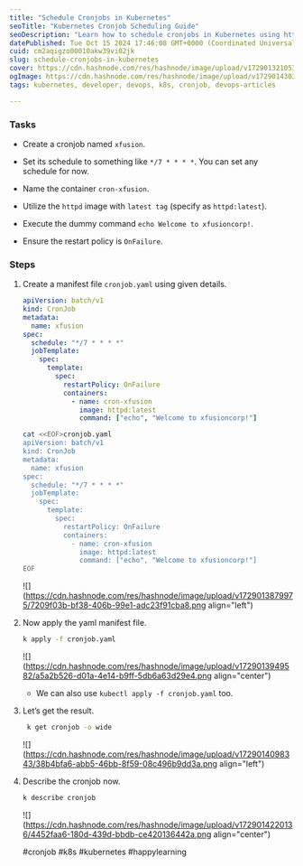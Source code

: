 ```yaml
---
title: "Schedule Cronjobs in Kubernetes"
seoTitle: "Kubernetes Cronjob Scheduling Guide"
seoDescription: "Learn how to schedule cronjobs in Kubernetes using httpd image, yaml manifests, and kubectl for efficient task automation"
datePublished: Tue Oct 15 2024 17:46:08 GMT+0000 (Coordinated Universal Time)
cuid: cm2aqigzo00010akw39vi02jk
slug: schedule-cronjobs-in-kubernetes
cover: https://cdn.hashnode.com/res/hashnode/image/upload/v1729013210536/d775c58b-d758-47b6-b179-f2b2a23da527.png
ogImage: https://cdn.hashnode.com/res/hashnode/image/upload/v1729014303190/3107762c-c5dd-4f15-8bd2-93279bfad144.png
tags: kubernetes, developer, devops, k8s, cronjob, devops-articles

---
```


### Tasks

* Create a cronjob named `xfusion`.
    
* Set its schedule to something like `*/7 * * * *`. You can set any schedule for now.
    
* Name the container `cron-xfusion`.
    
* Utilize the `httpd` image with `latest tag` (specify as `httpd:latest`).
    
* Execute the dummy command `echo Welcome to xfusioncorp!`.
    
* Ensure the restart policy is `OnFailure`.
    

### Steps

1. Create a manifest file `cronjob.yaml` using given details.
    
    ```yaml
    apiVersion: batch/v1
    kind: CronJob
    metadata:
      name: xfusion
    spec:
      schedule: "*/7 * * * *"
      jobTemplate:
        spec:
          template:
            spec:
              restartPolicy: OnFailure
              containers:
                - name: cron-xfusion
                  image: httpd:latest
                  command: ["echo", "Welcome to xfusioncorp!"]
    ```
    
    ```bash
    cat <<EOF>cronjob.yaml
    apiVersion: batch/v1
    kind: CronJob
    metadata:
      name: xfusion
    spec:
      schedule: "*/7 * * * *"
      jobTemplate:
        spec:
          template:
            spec:
              restartPolicy: OnFailure
              containers:
                - name: cron-xfusion
                  image: httpd:latest
                  command: ["echo", "Welcome to xfusioncorp!"]
    EOF
    ```
    
    ![](https://cdn.hashnode.com/res/hashnode/image/upload/v1729013879975/7209f03b-bf38-406b-99e1-adc23f91cba8.png align="left")
    
2. Now apply the yaml manifest file.
    
    ```bash
    k apply -f cronjob.yaml
    ```
    
    ![](https://cdn.hashnode.com/res/hashnode/image/upload/v1729013949582/a5a2b526-d01a-4e14-b9ff-5db6a63d29e4.png align="center")
    
    * We can also use `kubectl apply -f cronjob.yaml` too.
        
3. Let’s get the result.
    
    ```bash
     k get cronjob -o wide
    ```
    
    ![](https://cdn.hashnode.com/res/hashnode/image/upload/v1729014098343/38b4bfa6-abb5-46bb-8f59-08c496b9dd3a.png align="left")
    
4. Describe the cronjob now.
    
    ```bash
    k describe cronjob
    ```
    
    ![](https://cdn.hashnode.com/res/hashnode/image/upload/v1729014220136/4452faa6-180d-439d-bbdb-ce420136442a.png align="center")
    
    #cronjob #k8s #kubernetes #happylearning